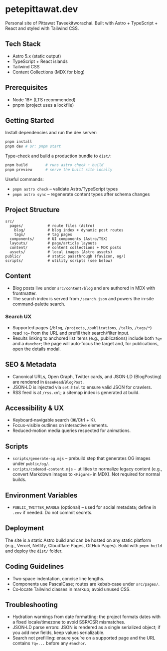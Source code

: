 # petepittawat.dev

Personal site of Pittawat Taveekitworachai. Built with Astro + TypeScript + React and styled with Tailwind CSS.

## Tech Stack

- Astro 5.x (static output)
- TypeScript + React islands
- Tailwind CSS
- Content Collections (MDX for blog)

## Prerequisites

- Node 18+ (LTS recommended)
- pnpm (project uses a lockfile)

## Getting Started

Install dependencies and run the dev server:

```bash
pnpm install
pnpm dev # or: pnpm start
```

Type-check and build a production bundle to `dist/`:

```bash
pnpm build        # runs astro check + build
pnpm preview      # serve the built site locally
```

Useful commands:

- `pnpm astro check` – validate Astro/TypeScript types
- `pnpm astro sync` – regenerate content types after schema changes

## Project Structure

```
src/
  pages/           # route files (Astro)
    blog/          # blog index + dynamic post routes
    tags/          # tag pages
  components/      # UI components (Astro/TSX)
  layouts/         # page/article layouts
  content/         # content collections + MDX posts
  assets/          # local images (Astro assets)
public/            # static passthrough (favicon, og/)
scripts/           # utility scripts (see below)
```

## Content

- Blog posts live under `src/content/blog` and are authored in MDX with frontmatter.
- The search index is served from `/search.json` and powers the in‑site command‑palette search.

### Search UX

- Supported pages (`/blog`, `/projects`, `/publications`, `/talks`, `/tags/*`) read `?q=` from the URL and prefill their search/filter input.
- Results linking to anchored list items (e.g., publications) include both `?q=` and a `#anchor`; the page will auto‑focus the target and, for publications, open the details modal.

## SEO & Metadata

- Canonical URLs, Open Graph, Twitter cards, and JSON‑LD (BlogPosting) are rendered in `BaseHead`/`BlogPost`.
- JSON‑LD is injected via `set:html` to ensure valid JSON for crawlers.
- RSS feed is at `/rss.xml`; a sitemap index is generated at build.

## Accessibility & UX

- Keyboard‑navigable search (⌘/Ctrl + K).
- Focus-visible outlines on interactive elements.
- Reduced‑motion media queries respected for animations.

## Scripts

- `scripts/generate-og.mjs` – prebuild step that generates OG images under `public/og/`.
- `scripts/codemod-content.mjs` – utilities to normalize legacy content (e.g., convert Markdown images to `<Figure>` in MDX). Not required for normal builds.

## Environment Variables

- `PUBLIC_TWITTER_HANDLE` (optional) – used for social metadata; define in `.env` if needed. Do not commit secrets.

## Deployment

The site is a static Astro build and can be hosted on any static platform (e.g., Vercel, Netlify, Cloudflare Pages, GitHub Pages). Build with `pnpm build` and deploy the `dist/` folder.

## Coding Guidelines

- Two‑space indentation, concise line lengths.
- Components use PascalCase; routes are kebab‑case under `src/pages/`.
- Co‑locate Tailwind classes in markup; avoid unused CSS.

## Troubleshooting

- Hydration warnings from date formatting: the project formats dates with a fixed locale/timezone to avoid SSR/CSR mismatches.
- JSON‑LD parse errors: JSON is rendered as a single serialized object; if you add new fields, keep values serializable.
- Search not prefilling: ensure you’re on a supported page and the URL contains `?q=...` before any `#anchor`.
